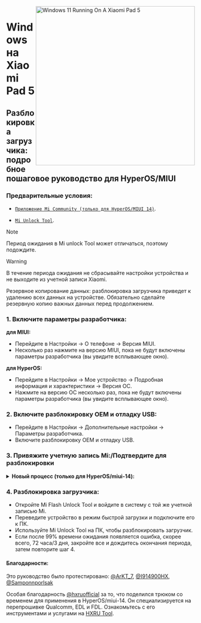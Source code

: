 <img align="right" src="https://raw.githubusercontent.com/erdilS/Port-Windows-11-Xiaomi-Pad-5/main/nabu.png" width="425" alt="Windows 11 Running On A Xiaomi Pad 5">

# Windows на Xiaomi Pad 5

## Разблокировка загрузчика: подробное пошаговое руководство для HyperOS/MIUI

### Предварительные условия:
- [```Приложение Mi Community (только для HyperOS/MIUI 14)```](https://apkpure.net/xiaomi-community/com.mi.global.bbs/download).

- [`Mi Unlock Tool`](https://miuirom.xiaomi.com/rom/u1106245679/6.5.224.28/miflash_unlock-en-6.5.224.28.zip).
>

>[!NOTE]
>
> Период ожидания в Mi unlock Tool может отличаться, поэтому подождите.

>[!WARNING]
>
> В течение периода ожидания не сбрасывайте настройки устройства и не выходите из учетной записи Xiaomi.
>
> Резервное копирование данных: разблокировка загрузчика приведет к удалению всех данных на устройстве. Обязательно сделайте резервную копию важных данных перед продолжением.

### 1. Включите параметры разработчика:

**для MIUI:**
- Перейдите в Настройки → О телефоне → Версия MIUI.
- Несколько раз нажмите на версию MIUI, пока не будут включены параметры разработчика (вы увидите всплывающее окно).

**для HyperOS:**
- Перейдите в Настройки → Мое устройство → Подробная информация и характеристики → Версия ОС.
- Нажмите на версию ОС несколько раз, пока не будут включены параметры разработчика (вы увидите всплывающее окно).

### 2. Включите разблокировку OEM и отладку USB:
- Перейдите в Настройки → Дополнительные настройки → Параметры разработчика.
- Включите разблокировку OEM и отладку USB.

### 3. Привяжите учетную запись Mi:/Подтвердите для разблокировки

<details>
<summary><b><strong>Новый процесс (только для HyperOS/miui-14):</strong></b></summary>

>

> Если у вас устройство глобальной версии, вы можете подать заявку на разблокировку загрузчика только в определенное время.

   **Китайские приколы со временем:**
    - Xiaomi позволяет подать заявку на разблокировку 2000 устройств в день.
    - Время сброса этого дневного лимита — 19:00 по московскому времени.

**```3. Подать заявку на разблокировку:```**
- Откройте приложение Xiaomi Community, установите для него значение Global и войдите в систему с той же учетной записью, что и на вашем устройстве.
- Перейдите на вкладку «Я», нажмите «Разблокировать загрузчик», затем нажмите «Применить».
- Нажать на кнопку нужно в первые секунды 19:00, иначе вы просто не успеете попасть в те самые 2000 устройств, которые можно разблокировать за сутки.
- После получения доступа перейдите в «Настройки» > «Дополнительные настройки» > «Параметры разработчика» > «Статус разблокировки Mi».
- Нажмите «Добавить учетную запись Mi». После успешного добавления вы увидите сообщение «Добавлено успешно».

  </summary>
</details>

### 4. Разблокировка загрузчика:
- Откройте Mi Flash Unlock Tool и войдите в систему с той же учетной записью Mi.
- Переведите устройство в режим быстрой загрузки и подключите его к ПК.
- Используйте Mi Unlock Tool на ПК, чтобы разблокировать загрузчик.
- Если после 99% времени ожидания появляется ошибка, скорее всего, 72 часа/3 дня, закройте все и дождитесь окончания периода, затем повторите шаг 4.

  
#### Благодарности:
Это руководство было протестировано: [@ArKT_7](https://t.me/ArKT_7), [@I914900HX](https://t.me/I914900HX), [@Samponnporlsak](https://t.me/Samponnporlsak)

Особая благодарность [@hxruofficial](https://t.me/hxruofficial) за то, что поделился трюком со временем для применения в HyperOS/miui-14. Он специализируется на перепрошивке Qualcomm, EDL и FDL. Ознакомьтесь с его инструментами и услугами на [HXRU Tool](https://hxrutool.com/).

